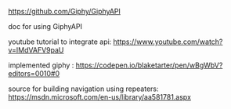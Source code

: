 ﻿https://github.com/Giphy/GiphyAPI

doc for using GiphyAPI


youtube tutorial to integrate api: https://www.youtube.com/watch?v=IMdVAFV9paU


implemented giphy : https://codepen.io/blaketarter/pen/wBgWbV?editors=0010#0


source for building navigation using repeaters:
https://msdn.microsoft.com/en-us/library/aa581781.aspx
